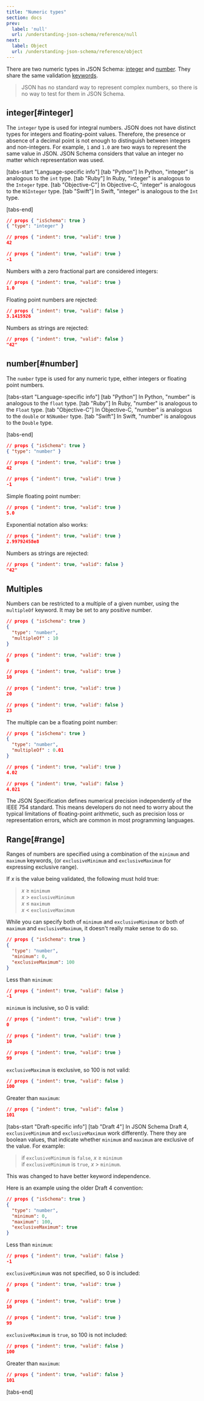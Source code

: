 ```yaml
---
title: "Numeric types"
section: docs
prev: 
  label: 'null'
  url: /understanding-json-schema/reference/null
next: 
  label: Object
  url: /understanding-json-schema/reference/object
---
```


<Keywords label="single: integer single: number single: types; numeric" />

There are two numeric types in JSON Schema: [integer](#integer) and [number](#number).
They share the same validation [keywords](../../learn/glossary#keyword).

> JSON has no standard way to represent complex numbers, so there is no
way to test for them in JSON Schema.

## integer[#integer]

The `integer` type is used for integral numbers. JSON does not have
distinct types for integers and floating-point values. Therefore, the
presence or absence of a decimal point is not enough to distinguish
between integers and non-integers. For example, `1` and `1.0` are two
ways to represent the same value in JSON. JSON Schema considers that
value an integer no matter which representation was used.

[tabs-start "Language-specific info"]
[tab "Python"]
In Python, "integer" is analogous to the `int` type.
[tab "Ruby"]
In Ruby, "integer" is analogous to the `Integer` type.
[tab "Objective-C"]
In Objective-C, "integer" is analogous to the `NSInteger` type.
[tab "Swift"]
In Swift, "integer" is analogous to the `Int` type.

[tabs-end]

```json
// props { "isSchema": true }
{ "type": "integer" }
```
```json
// props { "indent": true, "valid": true }
42
```
```json
// props { "indent": true, "valid": true }
-1
```
Numbers with a zero fractional part are considered integers:

```json
// props { "indent": true, "valid": true }
1.0
```
Floating point numbers are rejected:

```json
// props { "indent": true, "valid": false }
3.1415926
```
Numbers as strings are rejected:

```json
// props { "indent": true, "valid": false }
"42"
```

## number[#number]

The `number` type is used for any numeric type, either integers or
floating point numbers.

<Keywords label="single: multipleOf single: number; multiple of" />

[tabs-start "Language-specific info"]
[tab "Python"]
In Python, "number" is analogous to the `float` type.
[tab "Ruby"]
In Ruby, "number" is analogous to the `Float` type.
[tab "Objective-C"]
In Objective-C, "number" is analogous to the `double` or `NSNumber` type.
[tab "Swift"]
In Swift, "number" is analogous to the `Double` type.

[tabs-end]

```json
// props { "isSchema": true }
{ "type": "number" }
```
```json
// props { "indent": true, "valid": true }
42
```
```json
// props { "indent": true, "valid": true }
-1
```
Simple floating point number:

```json
// props { "indent": true, "valid": true }
5.0
```
Exponential notation also works:

```json
// props { "indent": true, "valid": true }
2.99792458e8
```
Numbers as strings are rejected:

```json
// props { "indent": true, "valid": false }
"42"
```

<Keywords label="single: multipleOf single: number; multiple of" />

## Multiples

Numbers can be restricted to a multiple of a given number, using the
`multipleOf` keyword. It may be set to any positive number.

```json
// props { "isSchema": true }
{
  "type": "number",
  "multipleOf" : 10
}
```
```json
// props { "indent": true, "valid": true }
0
```
```json
// props { "indent": true, "valid": true }
10
```
```json
// props { "indent": true, "valid": true }
20
```
```json
// props { "indent": true, "valid": false }
23
```

The multiple can be a floating point number:

```json
// props { "isSchema": true }
{
  "type": "number",
  "multipleOf" : 0.01
}
```
```json
// props { "indent": true, "valid": true }
4.02
```
```json
// props { "indent": true, "valid": false }
4.021
```

<Infobox label="Note"> The JSON Specification defines numerical precision independently of the IEEE 754 standard. This means developers do not need to worry about the typical limitations of floating-point arithmetic, such as precision loss or representation errors, which are common in most programming languages. </Infobox>

<Keywords label="single: number; range single: maximum single: exclusiveMaximum single: minimum single: exclusiveMinimum" />

## Range[#range]

Ranges of numbers are specified using a combination of the `minimum` and
`maximum` keywords, (or `exclusiveMinimum` and `exclusiveMaximum` for
expressing exclusive range).

If *x* is the value being validated, the following must hold true:

> *x* ≥ `minimum`  
> *x* \> `exclusiveMinimum`  
> *x* ≤ `maximum`  
> *x* \< `exclusiveMaximum`

While you can specify both of `minimum` and `exclusiveMinimum` or both
of `maximum` and `exclusiveMaximum`, it doesn\'t really make sense to do
so.

```json
// props { "isSchema": true }
{
  "type": "number",
  "minimum": 0,
  "exclusiveMaximum": 100
}
```
Less than `minimum`:

```json
// props { "indent": true, "valid": false }
-1
```
`minimum` is inclusive, so 0 is valid:

```json
// props { "indent": true, "valid": true }
0
```
```json
// props { "indent": true, "valid": true }
10
```
```json
// props { "indent": true, "valid": true }
99
```
`exclusiveMaximum` is exclusive, so 100 is not valid:

```json
// props { "indent": true, "valid": false }
100
```
Greater than `maximum`:

```json
// props { "indent": true, "valid": false }
101
```

[tabs-start "Draft-specific info"]
[tab "Draft 4"]
In JSON Schema Draft 4, `exclusiveMinimum` and `exclusiveMaximum` work
differently. There they are boolean values, that indicate whether
`minimum` and `maximum` are exclusive of the value. For example:

> if `exclusiveMinimum` is `false`, *x* ≥ `minimum`  
> if `exclusiveMinimum` is `true`, *x* > `minimum`.

This was changed to have better keyword independence.  
  
Here is an example using the older Draft 4 convention:

```json
// props { "isSchema": true }
{
  "type": "number",
  "minimum": 0,
  "maximum": 100,
  "exclusiveMaximum": true
}
```
Less than `minimum`:
```json
// props { "indent": true, "valid": false }
-1
```
`exclusiveMinimum` was not specified, so 0 is included:

```json
// props { "indent": true, "valid": true }
0
```
```json
// props { "indent": true, "valid": true }
10
```
```json
// props { "indent": true, "valid": true }
99
```
`exclusiveMaximum` is `true`, so 100 is not included:

```json
// props { "indent": true, "valid": false }
100
```
Greater than `maximum`:

```json
// props { "indent": true, "valid": false }
101
```

[tabs-end]